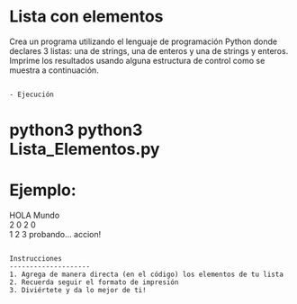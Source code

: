 Lista con elementos
==============
Crea un programa utilizando el lenguaje de programación Python donde declares 3 listas: una de strings, una de enteros y una de strings y enteros.
Imprime los resultados usando alguna estructura de control como se muestra a continuación.
```

- Ejecución
```
# python3 python3 Lista_Elementos.py
# Ejemplo:
HOLA  Mundo   
2  0  2  0   
1  2  3  probando...  accion!
 
```

Instrucciones
--------------------
1. Agrega de manera directa (en el código) los elementos de tu lista
2. Recuerda seguir el formato de impresión
3. Diviértete y da lo mejor de ti!

